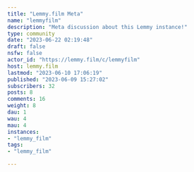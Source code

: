 ```yaml
---
title: "Lemmy.film Meta" 
name: "lemmyfilm"
description: "Meta discussion about this Lemmy instance!"
type: community
date: "2023-06-22 02:19:48"
draft: false
nsfw: false
actor_id: "https://lemmy.film/c/lemmyfilm"
host: lemmy.film
lastmod: "2023-06-10 17:06:19"
published: "2023-06-09 15:27:02"
subscribers: 32
posts: 8
comments: 16
weight: 8
dau: 1
wau: 4
mau: 4
instances:
- "lemmy_film"
tags: 
- "lemmy_film"

---
```

